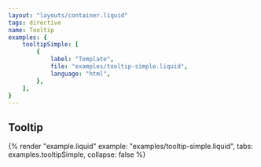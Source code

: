 ```yaml
---
layout: "layouts/container.liquid"
tags: directive
name: Tooltip
examples: {
    tooltipSimple: [
        {
            label: "Template",
            file: "examples/tooltip-simple.liquid",
            language: "html",
        },
    ],
}
---
```

## Tooltip

{% render "example.liquid" example: "examples/tooltip-simple.liquid", tabs: examples.tooltipSimple, collapse: false %}
